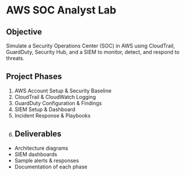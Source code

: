 # AWS SOC Analyst Lab

## Objective
Simulate a Security Operations Center (SOC) in AWS using CloudTrail, GuardDuty, Security Hub, and a SIEM to monitor, detect, and respond to threats.

## Project Phases
1. AWS Account Setup & Security Baseline
2. CloudTrail & CloudWatch Logging
3. GuardDuty Configuration & Findings
4. SIEM Setup & Dashboard
5. Incident Response & Playbooks
6. ## Deliverables
- Architecture diagrams
- SIEM dashboards
- Sample alerts & responses
- Documentation of each phase

